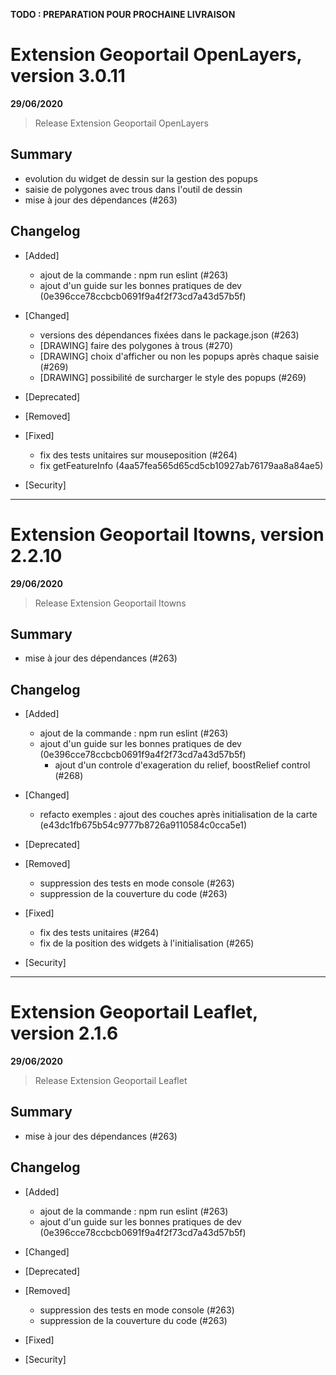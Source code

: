 **TODO : PREPARATION POUR PROCHAINE LIVRAISON**

# Extension Geoportail OpenLayers, version 3.0.11

**29/06/2020**
> Release Extension Geoportail OpenLayers

## Summary

* evolution du widget de dessin sur la gestion des popups
* saisie de polygones avec trous dans l'outil de dessin
* mise à jour des dépendances (#263)

## Changelog

* [Added]

    - ajout de la commande : npm run eslint (#263)
    - ajout d'un guide sur les bonnes pratiques de dev (0e396cce78ccbcb0691f9a4f2f73cd7a43d57b5f)

* [Changed]

    - versions des dépendances fixées dans le package.json (#263)
    - [DRAWING] faire des polygones à trous (#270)
    - [DRAWING] choix d'afficher ou non les popups après chaque saisie (#269)
    - [DRAWING] possibilité de surcharger le style des popups (#269)

* [Deprecated]

* [Removed]

* [Fixed]

	- fix des tests unitaires sur mouseposition (#264)
	- fix getFeatureInfo (4aa57fea565d65cd5cb10927ab76179aa8a84ae5)

* [Security]

---

# Extension Geoportail Itowns, version 2.2.10

**29/06/2020**
> Release Extension Geoportail Itowns

## Summary

* mise à jour des dépendances (#263)

## Changelog

* [Added]

  - ajout de la commande : npm run eslint (#263)
  - ajout d'un guide sur les bonnes pratiques de dev (0e396cce78ccbcb0691f9a4f2f73cd7a43d57b5f)
	- ajout d'un controle d'exageration du relief, boostRelief control (#268)

* [Changed]

	- refacto exemples : ajout des couches après initialisation de la carte (e43dc1fb675b54c9777b8726a9110584c0cca5e1)

* [Deprecated]

* [Removed]

    - suppression des tests en mode console (#263)
    - suppression de la couverture du code (#263)

* [Fixed]

	- fix des tests unitaires (#264)
	- fix de la position des widgets à l'initialisation (#265)

* [Security]

---

# Extension Geoportail Leaflet, version 2.1.6

**29/06/2020**
> Release Extension Geoportail Leaflet

## Summary

* mise à jour des dépendances (#263)

## Changelog

* [Added]

    - ajout de la commande : npm run eslint (#263)
    - ajout d'un guide sur les bonnes pratiques de dev (0e396cce78ccbcb0691f9a4f2f73cd7a43d57b5f)

* [Changed]

* [Deprecated]

* [Removed]

    - suppression des tests en mode console (#263)
    - suppression de la couverture du code (#263)

* [Fixed]

* [Security]

